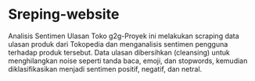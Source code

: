 # Sreping-website
Analisis Sentimen Ulasan Toko g2g-Proyek ini melakukan scraping data ulasan produk dari Tokopedia dan menganalisis sentimen pengguna terhadap produk tersebut. Data ulasan dibersihkan (cleansing) untuk menghilangkan noise seperti tanda baca, emoji, dan stopwords, kemudian diklasifikasikan menjadi sentimen positif, negatif, dan netral.
